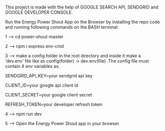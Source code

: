 This project is made with the help of GOOGLE SEARCH API, SENDGRID and GOOGLE DEVELOPER CONSOLE.

Run the Energy Power Shout App on the Browser by installing the repo code and running following commands on the BASH terminal:

1 --> cd power-shout-master

2 --> npm i express env-cmd

3 --> make a config folder in the root directory and inside it make a 'dev.env' file like as config(folder) -> dev.env(file) .The config file must contain 4 env variables as:

SENDGRID_API_KEY=your sendgrid api key

CLIENT_ID=your google api client id

CLIENT_SECRET=your google client secret

REFRESH_TOKEN=your developer refresh token

4 --> npm run dev

5 --> Open the Energy Power Shout app in your browser.